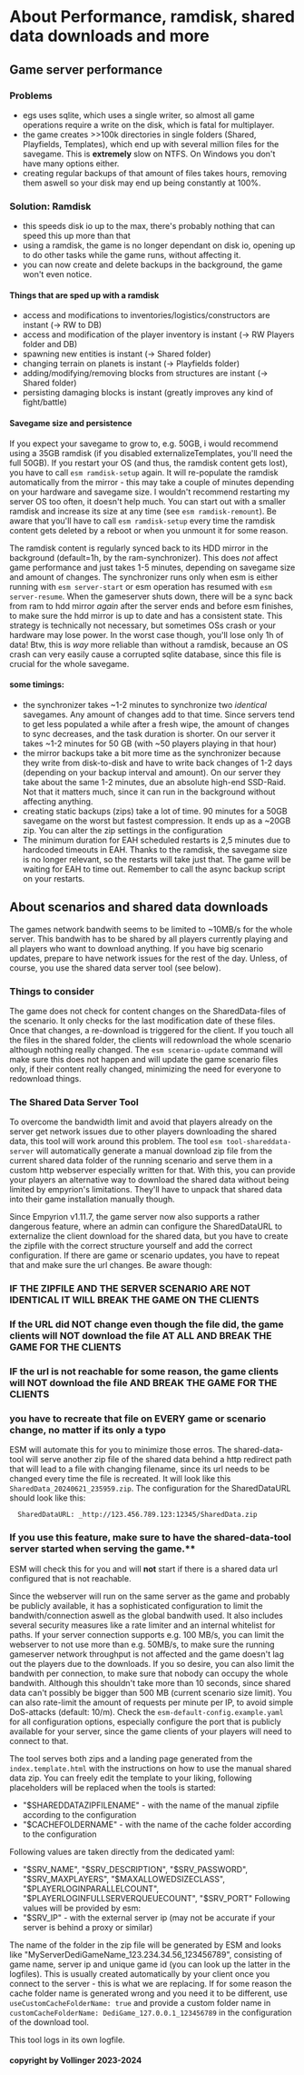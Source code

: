 # About Performance, ramdisk, shared data downloads and more

## Game server performance

### Problems

- egs uses sqlite, which uses a single writer, so almost all game operations require a write on the disk, which is fatal for multiplayer.
- the game creates >>100k directories in single folders (Shared, Playfields, Templates), which end up with several million files for the savegame. This is **extremely** slow on NTFS. On Windows you don't have many options either.
- creating regular backups of that amount of files takes hours, removing them aswell so your disk may end up being constantly at 100%.

### Solution: **Ramdisk**

- this speeds disk io up to the max, there's probably nothing that can speed this up more than that
- using a ramdisk, the game is no longer dependant on disk io, opening up to do other tasks while the game runs, without affecting it.
- you can now create and delete backups in the background, the game won't even notice.

#### Things that are sped up with a ramdisk

- access and modifications to inventories/logistics/constructors are instant (-> RW to DB)
- access and modification of the player inventory is instant (-> RW Players folder and DB)
- spawning new entities is instant (-> Shared folder)
- changing terrain on planets is instant (-> Playfields folder)
- adding/modifying/removing blocks from structures are instant (-> Shared folder)
- persisting damaging blocks is instant (greatly improves any kind of fight/battle)

#### Savegame size and persistence

If you expect your savegame to grow to, e.g. 50GB, i would recommend using a 35GB ramdisk (if you disabled externalizeTemplates, you'll need the full 50GB).
If you restart your OS (and thus, the ramdisk content gets lost), you have to call `esm ramdisk-setup` again. It will re-populate the ramdisk automatically from the mirror - this may take a couple of minutes depending on your hardware and savegame size. I wouldn't recommend restarting my server OS too often, it doesn't help much.
You can start out with a smaller ramdisk and increase its size at any time (see `esm ramdisk-remount`). Be aware that you'll have to call `esm ramdisk-setup` every time the ramdisk content gets deleted by a reboot or when you unmount it for some reason.

The ramdisk content is regularly synced back to its HDD mirror in the background (default=1h, by the ram-synchronizer). This does *not* affect game performance and just takes 1-5 minutes, depending on savegame size and amount of changes. The synchronizer runs only when esm is either running with `esm server-start` or esm operation has resumed with `esm server-resume`.
When the gameserver shuts down, there will be a sync back from ram to hdd mirror *again* after the server ends and before esm finishes, to make sure the hdd mirror is up to date and has a consistent state. This strategy is technically not necessary, but sometimes OSs crash or your hardware may lose power. In the worst case though, you'll lose only 1h of data!
Btw, this is *way* more reliable than without a ramdisk, because an OS crash can very easily cause a corrupted sqlite database, since this file is crucial for the whole savegame.

#### some timings:

- the synchronizer takes ~1-2 minutes to synchronize two *identical* savegames. Any amount of changes add to that time. Since servers tend to get less populated a while after a fresh wipe, the amount of changes to sync decreases, and the task duration is shorter. On our server it takes ~1-2 minutes for 50 GB (with ~50 players playing in that hour)
- the mirror backups take a bit more time as the synchronizer because they write from disk-to-disk and have to write back changes of 1-2 days (depending on your backup interval and amount). On our server they take about the same 1-2 minutes, due an absolute high-end SSD-Raid. Not that it matters much, since it can run in the background without affecting anything.
- creating static backups (zips) take a lot of time. 90 minutes for a 50GB savegame on the worst but fastest compression. It ends up as a ~20GB zip. You can alter the zip settings in the configuration
- The minimum duration for EAH scheduled restarts is 2,5 minutes due to hardcoded timeouts in EAH. Thanks to the ramdisk, the savegame size is no longer relevant, so the restarts will take just that. The game will be waiting for EAH to time out. Remember to call the async backup script on your restarts.

## About scenarios and shared data downloads

The games network bandwith seems to be limited to ~10MB/s for the whole server. This bandwith has to be shared by all players currently playing and all players who want to download anything. If you have big scenario updates, prepare to have network issues for the rest of the day. Unless, of course, you use the shared data server tool (see below).

### Things to consider
The game does not check for content changes on the SharedData-files of the scenario. It only checks for the last modification date of these files. Once that changes, a re-download is triggered for the client. If you touch all the files in the shared folder, the clients will redownload the whole scenario although nothing really changed.
The `esm scenario-update` command will make sure this does not happen and will update the game scenario files only, if their content really changed, minimizing the need for everyone to redownload things.

### The Shared Data Server Tool
To overcome the bandwidth limit and avoid that players already on the server get network issues due to other players downloading the shared data, this tool will work around this problem.
The tool `esm tool-shareddata-server` will automatically generate a manual download zip file from the current shared data folder of the running scenario and serve them in a custom http webserver especially written for that. With this, you can provide your players an alternative way to download the shared data without being limited by empyrion's limitations. They'll have to unpack that shared data into their game installation manually though.

Since Empyrion v1.11.7, the game server now also supports a rather dangerous feature, where an admin can configure the SharedDataURL to externalize the client download for the shared data, but you have to create the zipfile with the correct structure yourself and add the correct configuration. If there are game or scenario updates, you have to repeat that and make sure the url changes.
Be aware though:
### IF THE ZIPFILE AND THE SERVER SCENARIO ARE NOT IDENTICAL IT WILL BREAK THE GAME ON THE CLIENTS
### If the URL did NOT change even though the file did, the game clients will NOT download the file AT ALL AND BREAK THE GAME FOR THE CLIENTS
### IF the url is not reachable for some reason, the game clients will NOT download the file AND BREAK THE GAME FOR THE CLIENTS
### you have to recreate that file on EVERY game or scenario change, no matter if its only a typo

ESM will automate this for you to minimize those erros. The shared-data-tool will serve another zip file of the shared data behind a http redirect path that will lead to a file with changing filename, since its url needs to be changed every time the file is recreated. It will look like this `SharedData_20240621_235959.zip`. The configuration for the SharedDataURL should look like this:
```
  SharedDataURL: _http://123.456.789.123:12345/SharedData.zip
```
### If you use this feature, make sure to have the shared-data-tool server started when serving the game.**
ESM will check this for you and will **not** start if there is a shared data url configured that is not reachable.

Since the webserver will run on the same server as the game and probably be publicly available, it has a sophisticated configuration to limit the bandwith/connection aswell as the global bandwith used. It also includes several security measures like a rate limiter and an internal whitelist for paths.
If your server connection supports e.g. 100 MB/s, you can limit the webserver to not use more than e.g. 50MB/s, to make sure the running gameserver network throughput is not affected and the game doesn't lag out the players due to the downloads. If you so desire, you can also limit the bandwith per connection, to make sure that nobody can occupy the whole bandwith. Although this shouldn't take more than 10 seconds, since shared data can't possibly be bigger than 500 MB (current scenario size limit). You can also rate-limit the amount of requests per minute per IP, to avoid simple DoS-attacks (default: 10/m). Check the `esm-default-config.example.yaml` for all configuration options, especially configure the port that is publicly available for your server, since the game clients of your players will need to connect to that.

The tool serves both zips and a landing page generated from the `index.template.html` with the instructions on how to use the manual shared data zip. You can freely edit the template to your liking, following placeholders will be replaced when the tools is started:
- "$SHAREDDATAZIPFILENAME" - with the name of the manual zipfile according to the configuration
- "$CACHEFOLDERNAME" - with the name of the cache folder according to the configuration

Following values are taken directly from the dedicated yaml:
- "$SRV_NAME", "$SRV_DESCRIPTION", "$SRV_PASSWORD", "$SRV_MAXPLAYERS", "$MAXALLOWEDSIZECLASS", "$PLAYERLOGINPARALLELCOUNT", "$PLAYERLOGINFULLSERVERQUEUECOUNT", "$SRV_PORT"
Following values will be provided by esm:
- "$SRV_IP" - with the external server ip (may not be accurate if your server is behind a proxy or similar)

The name of the folder in the zip file will be generated by ESM and looks like "MyServerDediGameName_123.234.34.56_123456789", consisting of game name, server ip and unique game id (you can look up the latter in the logfiles). This is usually created automatically by your client once you connect to the server - this is what we are replacing. If for some reason the cache folder name is generated wrong and you need it to be different, use `useCustomCacheFolderName: true` and provide a custom folder name in `customCacheFolderName: DediGame_127.0.0.1_123456789` in the configuration of the download tool.

This tool logs in its own logfile.

#### copyright by Vollinger 2023-2024